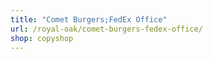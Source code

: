 ```yaml
---
title: "Comet Burgers;FedEx Office"
url: /royal-oak/comet-burgers-fedex-office/
shop: copyshop
---
```

